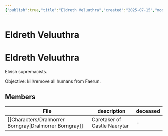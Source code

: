 ```yaml
---
{"publish":true,"title":"Eldreth Veluuthra","created":"2025-07-15","modified":"2025-07-16T20:41:11.969+02:00","cssclasses":""}
---
```



# Eldreth Veluuthra

# Eldreth Veluuthra


Elvish supremacists. 

Objective: kill/remove all humans from Faerun.

## Members
| File                                                               | description                  | deceased |
| ------------------------------------------------------------------ | ---------------------------- | -------- |
| [[Characters/Dralmorrer Borngray\|Dralmorrer Borngray]] | Caretaker of Castle Naerytar | \-       |

